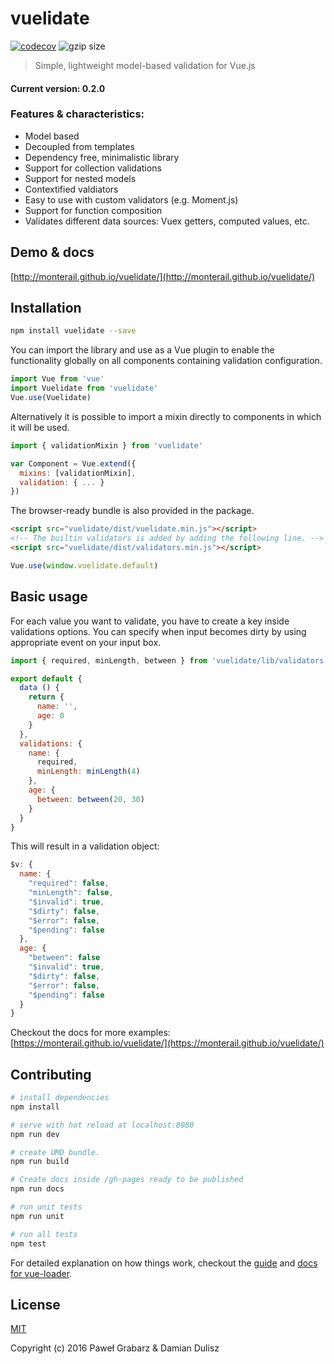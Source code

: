 # vuelidate
[![codecov](https://codecov.io/gh/monterail/vuelidate/branch/master/graph/badge.svg)](https://codecov.io/gh/monterail/vuelidate)
![gzip size](http://img.badgesize.io/monterail/vuelidate/master/dist/vuelidate.min.js.png?compression=gzip)

> Simple, lightweight model-based validation for Vue.js

#### Current version: 0.2.0

### Features & characteristics:
* Model based
* Decoupled from templates
* Dependency free, minimalistic library
* Support for collection validations
* Support for nested models
* Contextified valdiators
* Easy to use with custom validators (e.g. Moment.js)
* Support for function composition
* Validates different data sources: Vuex getters, computed values, etc.

## Demo & docs

[http://monterail.github.io/vuelidate/](http://monterail.github.io/vuelidate/)

## Installation

```bash
npm install vuelidate --save
```

You can import the library and use as a Vue plugin to enable the functionality globally on all components containing validation configuration.

```javascript
import Vue from 'vue'
import Vuelidate from 'vuelidate'
Vue.use(Vuelidate)
```

Alternatively it is possible to import a mixin directly to components in which it will be used.

```javascript
import { validationMixin } from 'vuelidate'

var Component = Vue.extend({
  mixins: [validationMixin],
  validation: { ... }
})
```

The browser-ready bundle is also provided in the package.

```html
<script src="vuelidate/dist/vuelidate.min.js"></script>
<!-- The builtin validators is added by adding the following line. -->
<script src="vuelidate/dist/validators.min.js"></script>
```

```javascript
Vue.use(window.vuelidate.default)
```

## Basic usage

For each value you want to validate, you have to create a key inside validations options. You can specify when input becomes dirty by using appropriate event on your input box.

```javascript
import { required, minLength, between } from 'vuelidate/lib/validators'

export default {
  data () {
    return {
      name: '',
      age: 0
    }
  },
  validations: {
    name: {
      required,
      minLength: minLength(4)
    },
    age: {
      between: between(20, 30)
    }
  }
}
```

This will result in a validation object:

```javascript
$v: {
  name: {
    "required": false,
    "minLength": false,
    "$invalid": true,
    "$dirty": false,
    "$error": false,
    "$pending": false
  },
  age: {
    "between": false
    "$invalid": true,
    "$dirty": false,
    "$error": false,
    "$pending": false
  }
}
```

Checkout the docs for more examples: [https://monterail.github.io/vuelidate/](https://monterail.github.io/vuelidate/)

## Contributing

``` bash
# install dependencies
npm install

# serve with hot reload at localhost:8080
npm run dev

# create UMD bundle.
npm run build

# Create docs inside /gh-pages ready to be published
npm run docs

# run unit tests
npm run unit

# run all tests
npm test
```

For detailed explanation on how things work, checkout the [guide](http://vuejs-templates.github.io/webpack/) and [docs for vue-loader](http://vuejs.github.io/vue-loader).

## License

[MIT](http://opensource.org/licenses/MIT)

Copyright (c) 2016 Paweł Grabarz & Damian Dulisz
